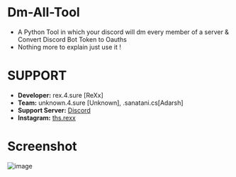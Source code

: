 # Dm-All-Tool
- A Python Tool in which your discord will dm every member of a server & Convert Discord Bot Token to Oauths
- Nothing more to explain just use it !


# SUPPORT
- **Developer:** rex.4.sure [ReXx]
- **Team:** unknown.4.sure [Unknown], .sanatani.cs[Adarsh]
- **Support Server:** [Discord](https://discord.gg/hindustani)
- **Instagram:** [ths.rexx](https://instagram.com/ths.rexx)

# Screenshot
![image](https://github.com/ReXx4SuRe/Dm-All-Tool/assets/161481850/391b470d-0cd2-4b0e-af0c-c4fb1c3c8262)
